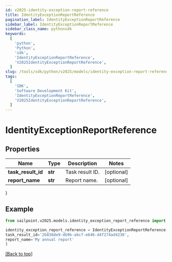 ```yaml
---
id: v2025-identity-exception-report-reference
title: IdentityExceptionReportReference
pagination_label: IdentityExceptionReportReference
sidebar_label: IdentityExceptionReportReference
sidebar_class_name: pythonsdk
keywords:
  [
    'python',
    'Python',
    'sdk',
    'IdentityExceptionReportReference',
    'V2025IdentityExceptionReportReference',
  ]
slug: /tools/sdk/python/v2025/models/identity-exception-report-reference
tags:
  [
    'SDK',
    'Software Development Kit',
    'IdentityExceptionReportReference',
    'V2025IdentityExceptionReportReference',
  ]
---
```


# IdentityExceptionReportReference

## Properties

| Name               | Type    | Description     | Notes      |
| ------------------ | ------- | --------------- | ---------- |
| **task_result_id** | **str** | Task result ID. | [optional] |
| **report_name**    | **str** | Report name.    | [optional] |

}

## Example

```python
from sailpoint.v2025.models.identity_exception_report_reference import IdentityExceptionReportReference

identity_exception_report_reference = IdentityExceptionReportReference(
task_result_id='2b838de9-db9b-abcf-e646-d4f274ad4238',
report_name='My annual report'
)

```

[[Back to top]](#)

